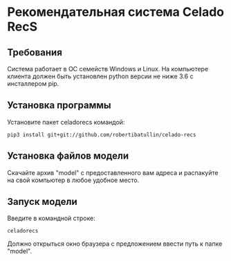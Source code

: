 
# Рекомендательная система Celado RecS

## Требования

Система работает в ОС семейств Windows и Linux. На компьютере клиента должен быть установлен python версии не ниже 3.6 с инсталлером pip.

## Установка программы

Установите пакет celadorecs командой:

```pip3 install git+git://github.com/robertibatullin/celado-recs```

## Установка файлов модели

Скачайте архив "model" с предоставленного вам адреса и распакуйте на свой компьютер в любое удобное место.

## Запуск модели

Введите в командной строке:

```celadorecs```

Должно открыться окно браузера с предложением ввести путь к папке "model".

